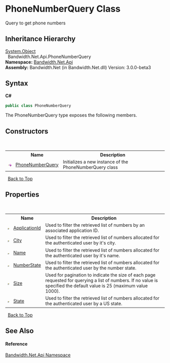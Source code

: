 ﻿# PhoneNumberQuery Class
 

Query to get phone numbers


## Inheritance Hierarchy
<a href="http://msdn2.microsoft.com/en-us/library/e5kfa45b" target="_blank">System.Object</a><br />&nbsp;&nbsp;Bandwidth.Net.Api.PhoneNumberQuery<br />
**Namespace:**&nbsp;<a href ="N_Bandwidth_Net_Api.md">Bandwidth.Net.Api</a><br />**Assembly:**&nbsp;Bandwidth.Net (in Bandwidth.Net.dll) Version: 3.0.0-beta3

## Syntax

**C#**<br />
``` C#
public class PhoneNumberQuery
```

The PhoneNumberQuery type exposes the following members.


## Constructors
&nbsp;<table><tr><th></th><th>Name</th><th>Description</th></tr><tr><td>![Public method](media/pubmethod.gif "Public method")</td><td><a href ="M_Bandwidth_Net_Api_PhoneNumberQuery__ctor.md">PhoneNumberQuery</a></td><td>
Initializes a new instance of the PhoneNumberQuery class</td></tr></table>&nbsp;
<a href="#phonenumberquery-class">Back to Top</a>

## Properties
&nbsp;<table><tr><th></th><th>Name</th><th>Description</th></tr><tr><td>![Public property](media/pubproperty.gif "Public property")</td><td><a href ="P_Bandwidth_Net_Api_PhoneNumberQuery_ApplicationId.md">ApplicationId</a></td><td>
Used to filter the retrieved list of numbers by an associated application ID.</td></tr><tr><td>![Public property](media/pubproperty.gif "Public property")</td><td><a href ="P_Bandwidth_Net_Api_PhoneNumberQuery_City.md">City</a></td><td>
Used to filter the retrieved list of numbers allocated for the authenticated user by it's city.</td></tr><tr><td>![Public property](media/pubproperty.gif "Public property")</td><td><a href ="P_Bandwidth_Net_Api_PhoneNumberQuery_Name.md">Name</a></td><td>
Used to filter the retrieved list of numbers allocated for the authenticated user by it's name.</td></tr><tr><td>![Public property](media/pubproperty.gif "Public property")</td><td><a href ="P_Bandwidth_Net_Api_PhoneNumberQuery_NumberState.md">NumberState</a></td><td>
Used to filter the retrieved list of numbers allocated for the authenticated user by the number state.</td></tr><tr><td>![Public property](media/pubproperty.gif "Public property")</td><td><a href ="P_Bandwidth_Net_Api_PhoneNumberQuery_Size.md">Size</a></td><td>
Used for pagination to indicate the size of each page requested for querying a list of numbers. If no value is specified the default value is 25 (maximum value 1000).</td></tr><tr><td>![Public property](media/pubproperty.gif "Public property")</td><td><a href ="P_Bandwidth_Net_Api_PhoneNumberQuery_State.md">State</a></td><td>
Used to filter the retrieved list of numbers allocated for the authenticated user by a US state.</td></tr></table>&nbsp;
<a href="#phonenumberquery-class">Back to Top</a>

## See Also


#### Reference
<a href ="N_Bandwidth_Net_Api.md">Bandwidth.Net.Api Namespace</a><br />